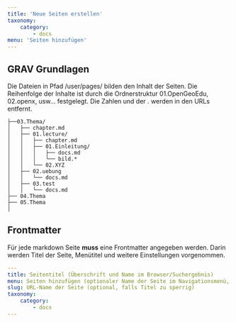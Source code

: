 ```yaml
---
title: 'Neue Seiten erstellen'
taxonomy:
    category:
        - docs
menu: 'Seiten hinzufügen'
---
```


## GRAV Grundlagen
Die Dateien in Pfad /user/pages/ bilden den Inhalt der Seiten.
Die Reihenfolge der Inhalte ist durch die Ordnerstruktur 01.OpenGeoEdu, 02.openx, usw… festgelegt. Die Zahlen und der . werden in den URLs entfernt.
```plaintext
├──03.Thema/
│   ├── chapter.md
│   ├── 01.lecture/
│   │   ├── chapter.md
│   │   ├── 01.Einleitung/
│   │   │   ├── docs.md
│   │   │   └── bild.*
│   │   └── 02.XYZ
│   ├── 02.uebung
│   │   └── docs.md
│   ├── 03.test
│   │   └── docs.md
├── 04.Thema
├── 05.Thema
│
```


## Frontmatter
Für jede markdown Seite **muss** eine Frontmatter angegeben werden.
Darin werden Titel der Seite, Menütitel und weitere Einstellungen vorgenommen.

```YAML
---
title: Seitentitel (Überschrift und Name im Browser/Suchergebnis)
menu: Seiten hinzufügen (optionaler Name der Seite im Navigationsmenü, falls Titel zu sperrig)
slug: URL-Name der Seite (optional, falls Titel zu sperrig)
taxonomy:
    category:
        - docs
---
```
